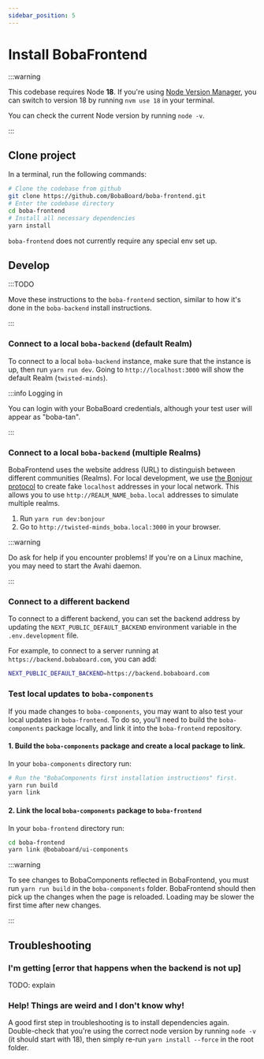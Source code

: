 ```yaml
---
sidebar_position: 5
---
```


# Install BobaFrontend

:::warning

This codebase requires Node **18**. If you're using [Node Version Manager](https://github.com/nvm-sh/nvm), you can switch to version 18 by running `nvm use 18` in your terminal.

You can check the current Node version by running `node -v`.

:::

## Clone project

In a terminal, run the following commands:

```bash showLineNumbers
# Clone the codebase from github
git clone https://github.com/BobaBoard/boba-frontend.git
# Enter the codebase directory
cd boba-frontend
# Install all necessary dependencies
yarn install
```

`boba-frontend` does not currently require any special env set up.

## Develop

:::TODO

Move these instructions to the `boba-frontend` section, similar to how it's done in the `boba-backend` install instructions.

:::

### Connect to a local `boba-backend` (default Realm)

To connect to a local `boba-backend` instance, make sure that the instance is up, then run `yarn run dev`. Going to
`http://localhost:3000` will show the default Realm (`twisted-minds`).

:::info Logging in

You can login with your BobaBoard credentials, although your test user will appear as "boba-tan".

:::

### Connect to a local `boba-backend` (multiple Realms)

BobaFrontend uses the website address (URL) to distinguish between different communities (Realms). For local
development, we use [the Bonjour protocol](https://softwarekeep.com/help-center/what-is-bonjour-service-on-windows-10) to create fake `localhost` addresses in your local network. This allows you to use `http://REALM_NAME_boba.local` addresses to simulate multiple realms.

1. Run `yarn run dev:bonjour`
2. Go to `http://twisted-minds_boba.local:3000` in your browser.

:::warning

Do ask for help if you encounter problems! If you're on a Linux machine, you may need to start the Avahi daemon.

:::

### Connect to a different backend

To connect to a different backend, you can set the backend address by updating the
`NEXT_PUBLIC_DEFAULT_BACKEND` environment variable in the `.env.development` file.

For example, to connect to a server running at `https://backend.bobaboard.com`, you can add:

```bash showLineNumbers
NEXT_PUBLIC_DEFAULT_BACKEND=https://backend.bobaboard.com
```

### Test local updates to `boba-components`

If you made changes to `boba-components`, you may want to also test your local updates in `boba-frontend`.
To do so, you'll need to build the `boba-components` package locally, and link it into the `boba-frontend` repository.

#### 1. Build the `boba-components` package and create a local package to link.

In your `boba-components` directory run:

```bash showLineNumbers
# Run the "BobaComponents first installation instructions" first.
yarn run build
yarn link
```

#### 2. Link the local `boba-components` package to `boba-frontend`

In your `boba-frontend` directory run:

```bash showLineNumbers
cd boba-frontend
yarn link @bobaboard/ui-components
```

:::warning

To see changes to BobaComponents reflected in BobaFrontend, you must run `yarn run build` in the `boba-components` folder. BobaFrontend should then pick up the changes when the page is reloaded. Loading may be slower the first time
after new changes.

:::

## Troubleshooting

### I'm getting [error that happens when the backend is not up]

TODO: explain

### Help! Things are weird and I don't know why!

A good first step in troubleshooting is to install dependencies again. Double-check that you're using the correct node version by running `node -v` (it should start with 18), then simply re-run `yarn install --force` in the root folder.
